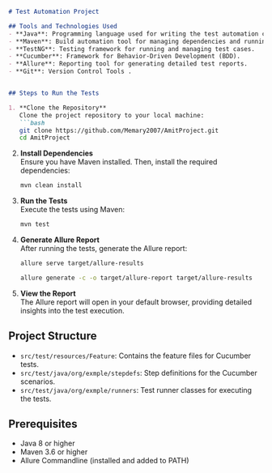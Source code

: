```markdown
# Test Automation Project

## Tools and Technologies Used
- **Java**: Programming language used for writing the test automation code.
- **Maven**: Build automation tool for managing dependencies and running tests.
- **TestNG**: Testing framework for running and managing test cases.
- **Cucumber**: Framework for Behavior-Driven Development (BDD).
- **Allure**: Reporting tool for generating detailed test reports.
- **Git**: Version Control Tools .


## Steps to Run the Tests

1. **Clone the Repository**  
   Clone the project repository to your local machine:
   ```bash
   git clone https://github.com/Memary2007/AmitProject.git
   cd AmitProject
   ```
2. **Install Dependencies**  
   Ensure you have Maven installed. Then, install the required dependencies:
   ```bash
   mvn clean install
   ```

3. **Run the Tests**  
   Execute the tests using Maven:
   ```bash
   mvn test
   ```

4. **Generate Allure Report**  
   After running the tests, generate the Allure report:
   ```bash
   allure serve target/allure-results
   ```
   ```bash
   allure generate -c -o target/allure-report target/allure-results
    ```
5. **View the Report**  
   The Allure report will open in your default browser, providing detailed insights into the test execution.

## Project Structure
- `src/test/resources/Feature`: Contains the feature files for Cucumber tests.
- `src/test/java/org/exmple/stepdefs`: Step definitions for the Cucumber scenarios.
- `src/test/java/org/exmple/runners`: Test runner classes for executing the tests.

## Prerequisites
- Java 8 or higher
- Maven 3.6 or higher
- Allure Commandline (installed and added to PATH)
```